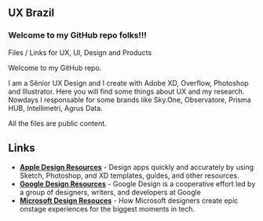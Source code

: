 ## UX Brazil

### Welcome to my GitHub repo folks!!!

Files / Links for UX, UI, Design and Products

Welcome to my GitHub repo.

I am a Sênior UX Design and I create with Adobe XD, Overflow, Photoshop and Illustrator. Here you will find some things about UX and my research. Nowdays I responsable for some brands like Sky.One, Observatore, Prisma HUB, Intellimetri, Agrus Data. 

All the files are public content.

## Links

- **[Apple Design Resources](https://developer.apple.com/design/resources/)** - Design apps quickly and accurately by using Sketch, Photoshop, and XD templates, guides, and other resources.
- **[Google Design Resources](https://design.google)** - Google Design is a cooperative effort led by a group of designers, writers, and developers at Google
- **[Microsoft Design Resouces](https://www.microsoft.com/design/)** - How Microsoft designers create epic onstage experiences for the biggest moments in tech.
